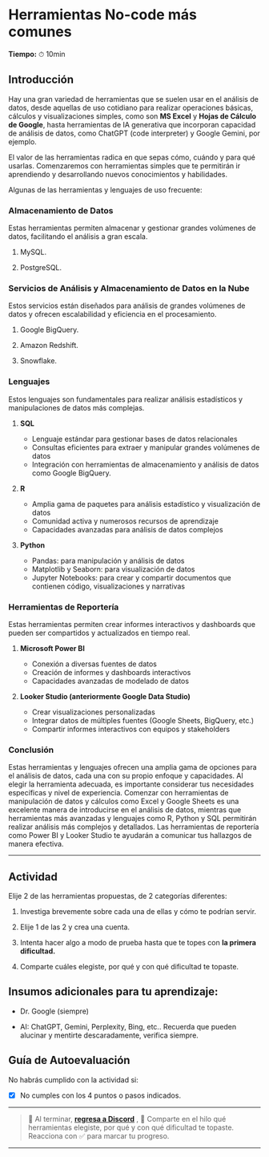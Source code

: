 # Herramientas No-code más comunes

**Tiempo:** ⏱ 10min

## Introducción

Hay una gran variedad de herramientas que se suelen usar en el análisis de datos, desde aquellas de uso cotidiano para realizar operaciones básicas, cálculos y visualizaciones simples, como son **MS Excel** y **Hojas de Cálculo de Google**, hasta herramientas de IA generativa que incorporan capacidad de análisis de datos, como ChatGPT (code interpreter) y Google Gemini, por ejemplo.

El valor de las herramientas radica en que sepas cómo, cuándo y para qué usarlas. Comenzaremos con herramientas simples que te permitirán ir aprendiendo y desarrollando nuevos conocimientos y habilidades.

Algunas de las herramientas y lenguajes de uso frecuente:

### Almacenamiento de Datos

Estas herramientas permiten almacenar y gestionar grandes volúmenes de datos, facilitando el análisis a gran escala.

1. MySQL.

2. PostgreSQL.

### Servicios de Análisis y Almacenamiento de Datos en la Nube

Estos servicios están diseñados para análisis de grandes volúmenes de datos y ofrecen escalabilidad y eficiencia en el procesamiento.

1. Google BigQuery.

2. Amazon Redshift.

3. Snowflake.

### Lenguajes

Estos lenguajes son fundamentales para realizar análisis estadísticos y manipulaciones de datos más complejas.

1. **SQL**
   
   - Lenguaje estándar para gestionar bases de datos relacionales
   - Consultas eficientes para extraer y manipular grandes volúmenes de datos
   - Integración con herramientas de almacenamiento y análisis de datos como Google BigQuery.

2. **R**
   
   - Amplia gama de paquetes para análisis estadístico y visualización de datos
   - Comunidad activa y numerosos recursos de aprendizaje
   - Capacidades avanzadas para análisis de datos complejos

3. **Python**
   
   - Pandas: para manipulación y análisis de datos
   - Matplotlib y Seaborn: para visualización de datos
   - Jupyter Notebooks: para crear y compartir documentos que contienen código, visualizaciones y narrativas

### Herramientas de Reportería

Estas herramientas permiten crear informes interactivos y dashboards que pueden ser compartidos y actualizados en tiempo real.

1. **Microsoft Power BI**
   
   - Conexión a diversas fuentes de datos
   - Creación de informes y dashboards interactivos
   - Capacidades avanzadas de modelado de datos

2. **Looker Studio (anteriormente Google Data Studio)**
   
   - Crear visualizaciones personalizadas
   - Integrar datos de múltiples fuentes (Google Sheets, BigQuery, etc.)
   - Compartir informes interactivos con equipos y stakeholders

### Conclusión

Estas herramientas y lenguajes ofrecen una amplia gama de opciones para el análisis de datos, cada una con su propio enfoque y capacidades. Al elegir la herramienta adecuada, es importante considerar tus necesidades específicas y nivel de experiencia. Comenzar con herramientas de manipulación de datos y cálculos como Excel y Google Sheets es una excelente manera de introducirse en el análisis de datos, mientras que herramientas más avanzadas y lenguajes como R, Python y SQL permitirán realizar análisis más complejos y detallados. Las herramientas de reportería como Power BI y Looker Studio te ayudarán a comunicar tus hallazgos de manera efectiva.

---

## Actividad

Elije 2 de las herramientas propuestas, de 2 categorías diferentes:

1. Investiga brevemente sobre cada una de ellas y cómo te podrían servir.

2. Elije 1 de las 2 y crea una cuenta.

3. Intenta hacer algo a modo de prueba hasta que te topes con **la primera dificultad.**

4. Comparte cuáles elegiste, por qué y con qué dificultad te topaste.

## Insumos adicionales para tu aprendizaje:

- Dr. Google (siempre)

- AI: ChatGPT, Gemini, Perplexity, Bing, etc.. Recuerda que pueden alucinar y mentirte descaradamente, verifica siempre.

## Guía de Autoevaluación

No habrás cumplido con la actividad si:

- [x] No cumples con los 4 puntos o pasos indicados.

---

> :mega: Al terminar, [**regresa a Discord**](https://discord.com/channels/1209273049304666113/1253005380443701248) , 💬 Comparte en el hilo qué herramientas elegiste, por qué y con qué dificultad te topaste. Reacciona con ✅ para marcar tu progreso.

---
